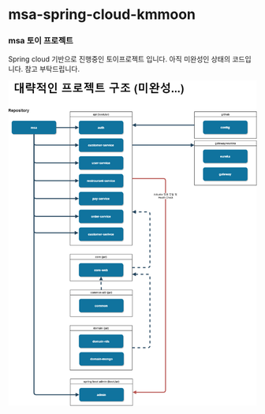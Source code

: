 # msa-spring-cloud-kmmoon
### msa 토이 프로젝트
Spring cloud 기반으로 진행중인 토이프로젝트 입니다.
아직 미완성인 상태의 코드입니다.
참고 부탁드립니다.

![](.README_images/d951639e.png)
